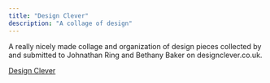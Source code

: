 ```yaml
---
title: "Design Clever"
description: "A collage of design"
---
```


A really nicely made collage and organization of design pieces collected by and submitted to Johnathan Ring and Bethany Baker on designclever.co.uk.


<a href="https://www.designclever.co.uk/">Design Clever</a>

